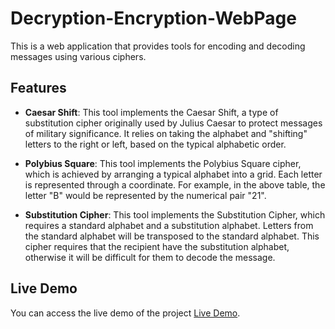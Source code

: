 # Decryption-Encryption-WebPage

This is a web application that provides tools for encoding and decoding messages using various ciphers. 

## Features

- **Caesar Shift**: This tool implements the Caesar Shift, a type of substitution cipher originally used by Julius Caesar to protect messages of military significance. It relies on taking the alphabet and "shifting" letters to the right or left, based on the typical alphabetic order.

- **Polybius Square**: This tool implements the Polybius Square cipher, which is achieved by arranging a typical alphabet into a grid. Each letter is represented through a coordinate. For example, in the above table, the letter "B" would be represented by the numerical pair "21".

- **Substitution Cipher**: This tool implements the Substitution Cipher, which requires a standard alphabet and a substitution alphabet. Letters from the standard alphabet will be transposed to the standard alphabet. This cipher requires that the recipient have the substitution alphabet, otherwise it will be difficult for them to decode the message.

## Live Demo

You can access the live demo of the project [Live Demo]([https://code-life-hub.github.io/Decryption-Encryption-WebPage/](https://code-life-hub.github.io/Decoder-Ring/)).

